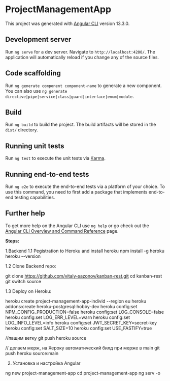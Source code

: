 
# ProjectManagementApp

This project was generated with [Angular CLI](https://github.com/angular/angular-cli) version 13.3.0.

## Development server

Run `ng serve` for a dev server. Navigate to `http://localhost:4200/`. The application will automatically reload if you change any of the source files.

## Code scaffolding

Run `ng generate component component-name` to generate a new component. You can also use `ng generate directive|pipe|service|class|guard|interface|enum|module`.

## Build

Run `ng build` to build the project. The build artifacts will be stored in the `dist/` directory.

## Running unit tests

Run `ng test` to execute the unit tests via [Karma](https://karma-runner.github.io).

## Running end-to-end tests

Run `ng e2e` to execute the end-to-end tests via a platform of your choice. To use this command, you need to first add a package that implements end-to-end testing capabilities.

## Further help

To get more help on the Angular CLI use `ng help` or go check out the [Angular CLI Overview and Command Reference](https://angular.io/cli) page.


**Steps:**

1.Backend
1.1 Pegistration to Heroku and install heroku
npm install -g heroku
heroku --version

1.2 Clone Backend repo:

git clone https://github.com/vitaly-sazonov/kanban-rest.git
cd kanban-rest
git switch source

1.3 Deploy on Heroku:

heroku create project-management-app-individ --region eu
heroku addons:create heroku-postgresql:hobby-dev
heroku config:set NPM_CONFIG_PRODUCTION=false
heroku config:set LOG_CONSOLE=false
heroku config:set LOG_ERR_LEVEL=warn
heroku config:set LOG_INFO_LEVEL=info
heroku config:set JWT_SECRET_KEY=secret-key
heroku config:set SALT_SIZE=10
heroku config:set USE_FASTIFY=true
    
//пвщим ветку
git push heroku source
    
// делаем мерж, на Хероку автоматический билд при мерже в main
git push heroku source:main

2. Установка и настройка Angular

ng new project-management-app
cd project-management-app
ng serv -o